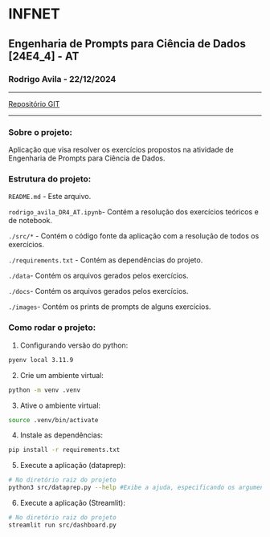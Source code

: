 # INFNET
## Engenharia de Prompts para Ciência de Dados [24E4_4] - AT
### Rodrigo Avila - 22/12/2024
---

[Repositório GIT](https://github.com/r-moreira/eng-prompt-at)

---
### Sobre o projeto:
Aplicação que visa resolver os exercícios propostos na atividade de Engenharia de Prompts para Ciência de Dados.


### Estrutura do projeto:
```README.md``` - Este arquivo.

```rodrigo_avila_DR4_AT.ipynb```- Contém a resolução dos exercícios teóricos e de notebook.

```./src/*``` - Contém o código fonte da aplicação com a resolução de todos os exercícios.

```./requirements.txt``` - Contém as dependências do projeto.

```./data```- Contém os arquivos gerados pelos exercícios.

```./docs```- Contém os arquivos gerados pelos exercícios.

```./images```- Contém os prints de prompts de alguns exercícios.


### Como rodar o projeto:
1. Configurando versão do python:
```bash
pyenv local 3.11.9
```

2. Crie um ambiente virtual:
```bash
python -m venv .venv
```

3. Ative o ambiente virtual:
```bash
source .venv/bin/activate
```

4. Instale as dependências:
```bash
pip install -r requirements.txt
```

5. Execute a aplicação (dataprep):
```bash
# No diretório raiz do projeto
python3 src/dataprep.py --help #Exibe a ajuda, especificando os argumentos necessários
```

6. Execute a aplicação (Streamlit):
```bash
# No diretório raiz do projeto
streamlit run src/dashboard.py       
```
